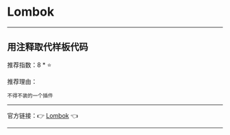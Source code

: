 # Lombok

---

## 用注释取代样板代码

推荐指数：8 * ⭐

推荐理由：

    不得不装的一个插件

---



官方链接：👉 [Lombok](
https://plugins.jetbrains.com/plugin/6317-lombok
) 👈



---






















